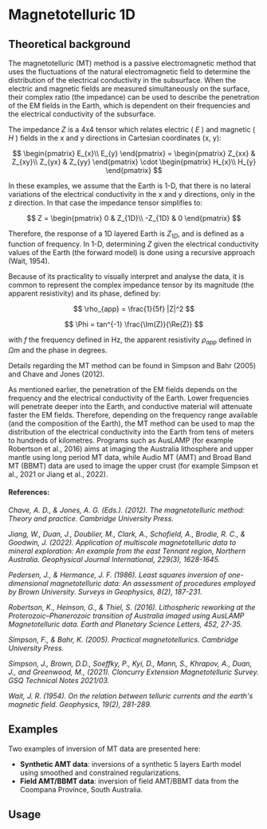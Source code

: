 # Magnetotelluric 1D

## Theoretical background

The magnetotelluric (MT) method is a passive electromagnetic method that uses the fluctuations of the natural electromagnetic field to determine the distribution of the electrical conductivity in the subsurface. When the electric and magnetic fields are measured simultaneously on the surface, their complex ratio (the impedance) can be used to describe the penetration of the EM fields in the Earth, which is dependent on their frequencies and the electrical conductivity of the subsurface. 

The impedance $Z$ is a 4x4 tensor which relates electric ( $E$ ) and magnetic ( $H$ ) fields in the x and y directions in Cartesian coordinates (x, y):

$$
\begin{pmatrix}
E_{x}\\ E_{y}
\end{pmatrix} = 
\begin{pmatrix}
Z_{xx}  & Z_{xy}\\
Z_{yx} & Z_{yy}  
\end{pmatrix} \cdot
\begin{pmatrix}
H_{x}\\
H_{y} 
\end{pmatrix}
$$


In these examples, we assume that the Earth is 1-D, that there is no lateral variations of the electrical conductivity in the x and y directions, only in the z direction. In that case the impedance tensor simplifies to:

$$
Z = 
\begin{pmatrix}
 0  & Z_{1D}\\
-Z_{1D} & 0
\end{pmatrix} 
$$

Therefore, the response of a 1D layered Earth is $Z_{1D}$, and is defined as a function of frequency. In 1-D, determining $Z$ given the electrical conductivity values of the Earth (the forward model) is done using a recursive approach (Wait, 1954). 

Because of its practicality to visually interpret and analyse the data, it is common to represent the complex impedance tensor by its magnitude (the apparent resistivity) and its phase, defined by:

$$
\rho_{app} = \frac{1}{5f} |Z|^2
$$

$$
\Phi = tan^{-1} \frac{\Im(Z)}{\Re(Z)}
$$

with $f$ the frequency defined in Hz, the apparent resistivity $\rho_{app}$ defined in $\Omega m$ and the phase in degrees. 

Details regarding the MT method can be found in Simpson and Bahr (2005) and Chave and Jones (2012).

As mentioned earlier, the penetration of the EM fields depends on the frequency and the electrical conductivity of the Earth. Lower frequencies will penetrate deeper into the Earth, and conductive material will attenuate faster the EM fields. Therefore, depending on the frequency range available (and the composition of the Earth), the MT method can be used to map the distribution of the electrical conductivity into the Earth from tens of meters to hundreds of kilometres. Programs such as AusLAMP (for example Robertson et al., 2016) aims at imaging the Australia lithosphere and upper mantle using long period MT data, while Audio MT (AMT) and Broad Band MT (BBMT) data are used to image the upper crust (for example Simpson et al., 2021 or Jiang et al., 2022). 

#### References:

*Chave, A. D., & Jones, A. G. (Eds.). (2012). The magnetotelluric method: Theory and practice. Cambridge University Press.*

*Jiang, W., Duan, J., Doublier, M., Clark, A., Schofield, A., Brodie, R. C., & Goodwin, J. (2022). Application of multiscale magnetotelluric data to mineral exploration: An example from the east Tennant region, Northern Australia. Geophysical Journal International, 229(3), 1628-1645.*

*Pedersen, J., & Hermance, J. F. (1986). Least squares inversion of one-dimensional magnetotelluric data: An assessment of procedures employed by Brown University. Surveys in Geophysics, 8(2), 187-231.*

*Robertson, K., Heinson, G., & Thiel, S. (2016). Lithospheric reworking at the Proterozoic–Phanerozoic transition of Australia imaged using AusLAMP Magnetotelluric data. Earth and Planetary Science Letters, 452, 27-35.*

*Simpson, F., & Bahr, K. (2005). Practical magnetotellurics. Cambridge University Press.*

*Simpson, J., Brown, D.D., Soeffky, P., Kyi, D., Mann, S., Khrapov, A., Duan, J., and Greenwood, M., (2021). Cloncurry Extension Magnetotelluric Survey. GSQ Technical Notes
2021/03.*

*Wait, J. R. (1954). On the relation between telluric currents and the earth's magnetic field. Geophysics, 19(2), 281-289.*

## Examples

Two examples of inversion of MT data are presented here:
- __Synthetic AMT data__: inversions of a synthetic 5 layers Earth model using smoothed and constrained regularizations. 
- __Field AMT/BBMT data__: inversion of field AMT/BBMT data from the Coompana Province, South Australia.


## Usage


